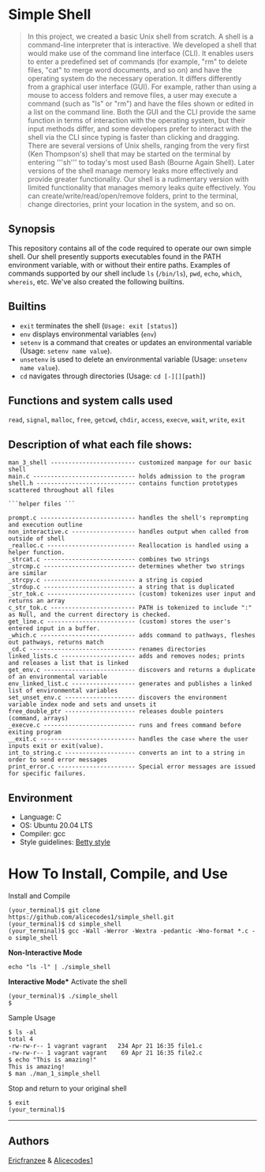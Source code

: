 # Simple Shell

> In this project, we created a basic Unix shell from scratch. A shell is a
> command-line interpreter that is interactive. We developed a shell that would
> make use of the command line interface (CLI). It enables users to enter a
> predefined set of commands (for example, "rm" to delete files, "cat" to merge
> word documents, and so on) and have the operating system do the necessary
> operation. It differs differently from a graphical user interface (GUI). For
> example, rather than using a mouse to access folders and remove files, a user
> may execute a command (such as "ls" or "rm") and have the files shown or edited
> in a list on the command line. Both the GUI and the CLI provide the same
> function in terms of interaction with the operating system,
> but their input methods differ, and some developers prefer to interact with the
> shell via the CLI since typing is faster than clicking and dragging.
> There are several versions of Unix shells, ranging from the very first (Ken
> Thompson's) shell that may be started on the terminal by entering '''sh''' to
> today's most used Bash (Bourne Again Shell). Later versions of the shell manage
> memory leaks more effectively and provide greater functionality.
> Our shell is a rudimentary version with limited functionality that manages
> memory leaks quite effectively. You can create/write/read/open/remove folders,
> print to the terminal, change directories, print your location in the system,
> and so on.

## Synopsis

This repository contains all of the code required to operate our own simple shell. Our shell presently supports executables found in the PATH environment variable, with or without their entire paths. Examples of commands supported by our shell include `ls` (`/bin/ls`), `pwd`, `echo`,
`which`, `whereis`, etc. We've also created the following builtins.

## Builtins

- `exit` terminates the shell (`Usage: exit [status]`)
- `env` displays environmental variables (`env`)
- `setenv` is a command that creates or updates an environmental variable (Usage: `setenv name value`).
- `unsetenv` is used to delete an environmental variable (Usage: `unsetenv name value`).
- `cd` navigates through directories (Usage: `cd [-][][path]`)

## Functions and system calls used

`read`, `signal`, `malloc`, `free`, `getcwd`, `chdir`, `access`, `execve`, `wait`, `write`, `exit`

## Description of what each file shows:

````
man_3_shell ------------------------ customized manpage for our basic shell
main.c ----------------------------- holds admission to the program
shell.h ---------------------------- contains function prototypes scattered throughout all files

```helper files ```

prompt.c --------------------------- handles the shell's reprompting and execution outline
non_interactive.c ------------------ handles output when called from outside of shell
_realloc.c ------------------------- Reallocation is handled using a helper function.
_strcat.c -------------------------- combines two strings
_strcmp.c -------------------------- determines whether two strings are similar
_strcpy.c -------------------------- a string is copied
_strdup.c -------------------------- a string that is duplicated
_str_tok.c ------------------------- (custom) tokenizes user input and returns an array
c_str_tok.c ------------------------ PATH is tokenized to include ":" as Null, and the current directory is checked.
get_line.c ------------------------- (custom) stores the user's entered input in a buffer.
_which.c --------------------------- adds command to pathways, fleshes out pathways, returns match
_cd.c ------------------------------ renames directories
linked_lists.c --------------------- adds and removes nodes; prints and releases a list that is linked
get_env.c -------------------------- discovers and returns a duplicate of an environmental variable
env_linked_list.c ------------------ generates and publishes a linked list of environmental variables
set_unset_env.c -------------------- discovers the environment variable index node and sets and unsets it
free_double_ptr -------------------- releases double pointers (command, arrays)
_execve.c -------------------------- runs and frees command before exiting program
__exit.c --------------------------- handles the case where the user inputs exit or exit(value).
int_to_string.c -------------------- converts an int to a string in order to send error messages
print_error.c ---------------------- Special error messages are issued for specific failures.
````

## Environment

- Language: C
- OS: Ubuntu 20.04 LTS
- Compiler: gcc
- Style guidelines: [Betty style](https://github.com/holbertonschool/Betty/wiki)

# How To Install, Compile, and Use

Install and Compile

```
(your_terminal)$ git clone https://github.com/alicecodes1/simple_shell.git
(your_terminal)$ cd simple_shell
(your_terminal)$ gcc -Wall -Werror -Wextra -pedantic -Wno-format *.c -o simple_shell
```

**Non-Interactive Mode**

```
echo "ls -l" | ./simple_shell
```

**Interactive Mode\***
Activate the shell

```
(your_terminal)$ ./simple_shell
$
```

Sample Usage

```
$ ls -al
total 4
-rw-rw-r-- 1 vagrant vagrant   234 Apr 21 16:35 file1.c
-rw-rw-r-- 1 vagrant vagrant    69 Apr 21 16:35 file2.c
$ echo "This is amazing!"
This is amazing!
$ man ./man_1_simple_shell
```

Stop and return to your original shell

```
$ exit
(your_terminal)$
```

---

## Authors

[Ericfranzee](https://github.com/ericfranzee)
&
[Alicecodes1](https://github.com/alicecodes1)
